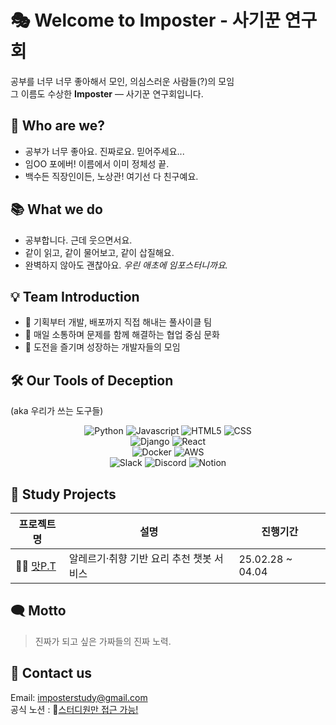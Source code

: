 # 🎭 Welcome to Imposter - 사기꾼 연구회

공부를 너무 너무 좋아해서 모인, 의심스러운 사람들(?)의 모임  
그 이름도 수상한 **Imposter** — 사기꾼 연구회입니다.

## 🤡 Who are we?

- 공부가 너무 좋아요. 진짜로요. 믿어주세요...
- 임OO 포에버! 이름에서 이미 정체성 끝.
- 백수든 직장인이든, 노상관! 여기선 다 친구예요.

## 📚 What we do

- 공부합니다. 근데 웃으면서요.
- 같이 읽고, 같이 물어보고, 같이 삽질해요.
- 완벽하지 않아도 괜찮아요. _우린 애초에 임포스터니까요._

## 💡 Team Introduction

- 🧠 기획부터 개발, 배포까지 직접 해내는 풀사이클 팀
- 💬 매일 소통하며 문제를 함께 해결하는 협업 중심 문화
- 🚀 도전을 즐기며 성장하는 개발자들의 모임

## 🛠️ Our Tools of Deception

(aka 우리가 쓰는 도구들)

<div align="center">

![Python](https://img.shields.io/badge/Python-3776AB?style=flat&logo=Python&logoColor=white)
![Javascript](https://img.shields.io/badge/Javascript-F7DF1E?style=flat&logo=javascript&logoColor=black)
![HTML5](https://img.shields.io/badge/HTML5-E34F26?style=flat&logo=html5&logoColor=white)
![CSS](https://img.shields.io/badge/CSS-1572B6?style=flat&logo=css3&logoColor=white)
<br />
![Django](https://img.shields.io/badge/Django-092E20?style=flat&logo=Django&logoColor=white)
![React](https://img.shields.io/badge/React-61DAFB?style=flat&logo=React&logoColor=black)
<br />
![Docker](https://img.shields.io/badge/Docker-2496ED?style=flat&logo=Docker&logoColor=white)
![AWS](https://img.shields.io/badge/AWS-232F3E?style=flat&logo=Amazon&logoColor=black)
<br />
![Slack](https://img.shields.io/badge/Slack-4A154B?style=flat&logo=Slack&logoColor=white)
![Discord](https://img.shields.io/badge/Discord-5865F2?style=flat&logo=Discord&logoColor=white)
![Notion](https://img.shields.io/badge/Notion-000000?style=flat&logo=Notion&logoColor=white)

</div>

## 🧩 Study Projects

| 프로젝트명                                            | 설명                                     | 진행기간         |
| ----------------------------------------------------- | ---------------------------------------- | ---------------- |
| 🧑‍🍳 [맛P.T](https://github.com/imposter-org/llm-study) | 알레르기·취향 기반 요리 추천 챗봇 서비스 | 25.02.28 ~ 04.04 |

## 🗨️ Motto

> 진짜가 되고 싶은 가짜들의 진짜 노력.


## 💌 **Contact us**  
Email: imposterstudy@gmail.com  
공식 노션 : 🔗[스터디원만 접근 가능!](https://www.notion.so/1407d4611a6f80b1b5ddec42d9cb8215?pvs=4)
